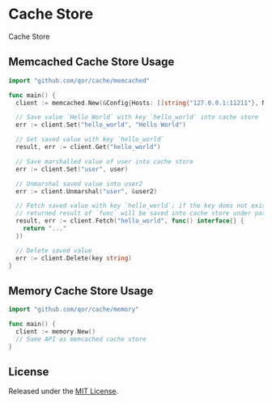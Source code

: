 # Cache Store

Cache Store

## Memcached Cache Store Usage

```go
import "github.com/qor/cache/memcached"

func main() {
  client := memcached.New(&Config{Hosts: []string{"127.0.0.1:11211"}, NameSpace: "qor_demo_v1"})

  // Save value `Hello World` with key `hello_world` into cache store
  err := client.Set("hello_world", "Hello World")

  // Get saved value with key `hello_world`
  result, err := client.Get("hello_world")

  // Save marshalled value of user into cache store
  err := client.Set("user", user)

  // Unmarshal saved value into user2
  err := client.Unmarshal("user", &user2)

  // Fetch saved value with key `hello_world`; if the key does not exist, the
  // returned result of `func` will be saved into cache store under passed key
  result, err := client.Fetch("hello_world", func() interface{} {
    return "..."
  })

  // Delete saved value
  err := client.Delete(key string)
}
```

## Memory Cache Store Usage

```go
import "github.com/qor/cache/memory"

func main() {
  client := memory.New()
  // Same API as memcached cache store
}
```

## License

Released under the [MIT License](http://opensource.org/licenses/MIT).
